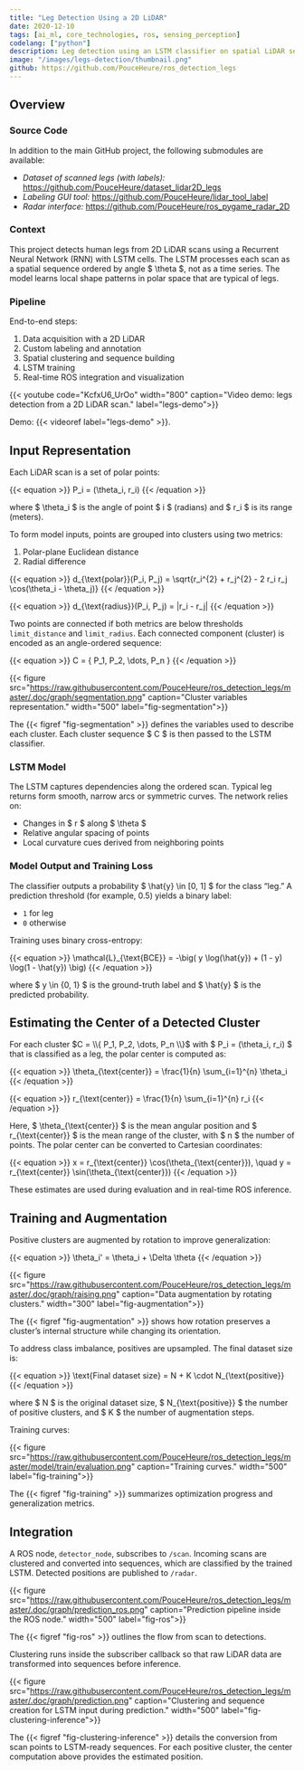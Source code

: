 ```yaml
---
title: "Leg Detection Using a 2D LiDAR"
date: 2020-12-10
tags: [ai_ml, core_technologies, ros, sensing_perception]
codelang: ["python"]
description: Leg detection using an LSTM classifier on spatial LiDAR sequences.
image: "/images/legs-detection/thumbnail.png"
github: https://github.com/PouceHeure/ros_detection_legs
---
```


## Overview

### Source Code

In addition to the main GitHub project, the following submodules are available:
- *Dataset of scanned legs (with labels):* https://github.com/PouceHeure/dataset_lidar2D_legs
- *Labeling GUI tool:* https://github.com/PouceHeure/lidar_tool_label
- *Radar interface:* https://github.com/PouceHeure/ros_pygame_radar_2D

### Context

This project detects human legs from 2D LiDAR scans using a Recurrent Neural Network (RNN) with LSTM cells. The LSTM processes each scan as a spatial sequence ordered by angle $ \theta $, not as a time series. The model learns local shape patterns in polar space that are typical of legs.

### Pipeline

End-to-end steps:
1. Data acquisition with a 2D LiDAR
2. Custom labeling and annotation
3. Spatial clustering and sequence building
4. LSTM training
5. Real-time ROS integration and visualization

{{< youtube code="KcfxU6_UrOo" width="800" caption="Video demo: legs detection from a 2D LiDAR scan." label="legs-demo">}}

Demo: {{< videoref label="legs-demo" >}}.

## Input Representation

Each LiDAR scan is a set of polar points:

{{< equation >}}
P_i = (\theta_i, r_i)
{{< /equation >}}

where $ \theta_i $ is the angle of point $ i $ (radians) and $ r_i $ is its range (meters).

To form model inputs, points are grouped into clusters using two metrics:

1. Polar-plane Euclidean distance
2. Radial difference

{{< equation >}}
d_{\text{polar}}(P_i, P_j) = \sqrt{r_i^{2} + r_j^{2} - 2 r_i r_j \cos(\theta_i - \theta_j)}
{{< /equation >}}

{{< equation >}}
d_{\text{radius}}(P_i, P_j) = |r_i - r_j|
{{< /equation >}}

Two points are connected if both metrics are below thresholds `limit_distance` and `limit_radius`. Each connected component (cluster) is encoded as an angle-ordered sequence:

{{< equation >}}
C = \{ P_1, P_2, \dots, P_n \}
{{< /equation >}}

{{< figure src="https://raw.githubusercontent.com/PouceHeure/ros_detection_legs/master/.doc/graph/segmentation.png" caption="Cluster variables representation." width="500" label="fig-segmentation">}}

The {{< figref "fig-segmentation" >}} defines the variables used to describe each cluster. Each cluster sequence $ C $ is then passed to the LSTM classifier.

### LSTM Model

The LSTM captures dependencies along the ordered scan. Typical leg returns form smooth, narrow arcs or symmetric curves. The network relies on:
- Changes in $ r $ along $ \theta $
- Relative angular spacing of points
- Local curvature cues derived from neighboring points

### Model Output and Training Loss

The classifier outputs a probability $ \hat{y} \in [0, 1] $ for the class “leg.” A prediction threshold (for example, $0.5$) yields a binary label:
- `1` for leg
- `0` otherwise

Training uses binary cross-entropy:

{{< equation >}}
\mathcal{L}_{\text{BCE}} = -\big( y \log(\hat{y}) + (1 - y) \log(1 - \hat{y}) \big)
{{< /equation >}}

where $ y \in \{0, 1\} $ is the ground-truth label and $ \hat{y} $ is the predicted probability.

## Estimating the Center of a Detected Cluster

For each cluster $C = \\{ P_1, P_2, \dots, P_n \\}$ with $ P_i = (\theta_i, r_i) $ that is classified as a leg, the polar center is computed as:

{{< equation >}}
\theta_{\text{center}} = \frac{1}{n} \sum_{i=1}^{n} \theta_i
{{< /equation >}}

{{< equation >}}
r_{\text{center}} = \frac{1}{n} \sum_{i=1}^{n} r_i
{{< /equation >}}

Here, $ \theta_{\text{center}} $ is the mean angular position and $ r_{\text{center}} $ is the mean range of the cluster, with $ n $ the number of points. The polar center can be converted to Cartesian coordinates:

{{< equation >}}
x = r_{\text{center}} \cos(\theta_{\text{center}}), \quad
y = r_{\text{center}} \sin(\theta_{\text{center}})
{{< /equation >}}

These estimates are used during evaluation and in real-time ROS inference.

## Training and Augmentation

Positive clusters are augmented by rotation to improve generalization:

{{< equation >}}
\theta_i' = \theta_i + \Delta \theta
{{< /equation >}}

{{< figure src="https://raw.githubusercontent.com/PouceHeure/ros_detection_legs/master/.doc/graph/raising.png" caption="Data augmentation by rotating clusters." width="300" label="fig-augmentation">}}

The {{< figref "fig-augmentation" >}} shows how rotation preserves a cluster’s internal structure while changing its orientation.

To address class imbalance, positives are upsampled. The final dataset size is:

{{< equation >}}
\text{Final dataset size} = N + K \cdot N_{\text{positive}}
{{< /equation >}}

where $ N $ is the original dataset size, $ N_{\text{positive}} $ the number of positive clusters, and $ K $ the number of augmentation steps.

Training curves:

{{< figure src="https://raw.githubusercontent.com/PouceHeure/ros_detection_legs/master/model/train/evaluation.png" caption="Training curves." width="500" label="fig-training">}}

The {{< figref "fig-training" >}} summarizes optimization progress and generalization metrics.

## Integration

A ROS node, `detector_node`, subscribes to `/scan`. Incoming scans are clustered and converted into sequences, which are classified by the trained LSTM. Detected positions are published to `/radar`.

{{< figure src="https://raw.githubusercontent.com/PouceHeure/ros_detection_legs/master/.doc/graph/prediction_ros.png" caption="Prediction pipeline inside the ROS node." width="500" label="fig-ros">}}

The {{< figref "fig-ros" >}} outlines the flow from scan to detections.

Clustering runs inside the subscriber callback so that raw LiDAR data are transformed into sequences before inference.

{{< figure src="https://raw.githubusercontent.com/PouceHeure/ros_detection_legs/master/.doc/graph/prediction.png" caption="Clustering and sequence creation for LSTM input during prediction." width="500" label="fig-clustering-inference">}}

The {{< figref "fig-clustering-inference" >}} details the conversion from scan points to LSTM-ready sequences. For each positive cluster, the center computation above provides the estimated position.
